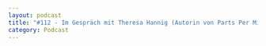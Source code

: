 ```yaml
---
layout: podcast
title: "#112 - Im Gespräch mit Theresa Hannig (Autorin von Parts Per Million)"
category: Podcast
---
```


<p><script class="podigee-podcast-player" src="https://cdn.podigee.com/podcast-player/javascripts/podigee-podcast-player.js" data-configuration="https://interviews-4-future.podigee.io/112-i4f/embed?context=external"></script></p>
